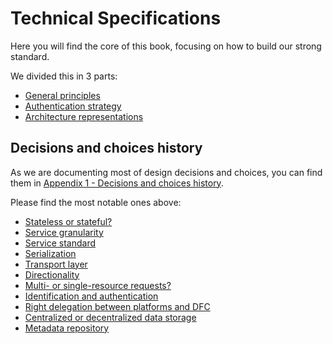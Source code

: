 # Technical Specifications

Here you will find the core of this book, focusing on how to build our strong standard.

We divided this in 3 parts:
* [General principles](general-principles.md)
* [Authentication strategy](authentication-strategy.md)
* [Architecture representations](architecture-representations.md)

## Decisions and choices history

As we are documenting most of design decisions and choices, you can find them in [Appendix 1 - Decisions and choices history](../appendixes/decisions-and-choices-history/README.md).

Please find the most notable ones above:
* [Stateless or stateful?](../appendixes/decisions-and-choices-history/stateless-or-statefull.md)
* [Service granularity](../appendixes/decisions-and-choices-history/service-granularity.md)
* [Service standard](../appendixes/decisions-and-choices-history/service-standard.md)
* [Serialization](../appendixes/decisions-and-choices-history/serialization.md)
* [Transport layer](../appendixes/decisions-and-choices-history/transport-layer.md)
* [Directionality](../appendixes/decisions-and-choices-history/directionality.md)
* [Multi- or single-resource requests?](../appendixes/decisions-and-choices-history/multi-or-single-resource-requests.md)
* [Identification and authentication](../appendixes/decisions-and-choices-history/identification-and-authentication.md)
* [Right delegation between platforms and DFC](../appendixes/decisions-and-choices-history/right-delegation-between-platforms-and-dfc.md)
* [Centralized or decentralized data storage](../appendixes/decisions-and-choices-history/centralized-or-decentralized-data-storage.md)
* [Metadata repository](../appendixes/decisions-and-choices-history/metadata-repository.md)
